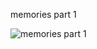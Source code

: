 memories part 1

![memories part 1](https://user-images.githubusercontent.com/60463836/213915139-d846788f-3467-4bfc-9b4f-cda45093d2c7.PNG)
